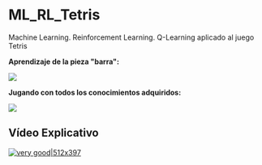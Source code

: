 # ML_RL_Tetris
Machine Learning. Reinforcement Learning. Q-Learning aplicado al juego Tetris

**Aprendizaje de la pieza "barra":**

![](<https://github.com/Saviatron/ML_RL_Tetris/blob/master/Files/Aprendizaje.gif>)

**Jugando con todos los conocimientos adquiridos:**

![](<https://github.com/Saviatron/ML_RL_Tetris/blob/master/Files/Ejecuci%C3%B3n.gif>)


## Vídeo Explicativo

[![very good|512x397](http://img.youtube.com/vi/z4OomBu6kD0/1.jpg)](http://www.youtube.com/watch?v=z4OomBu6kD0 "Youtube")
